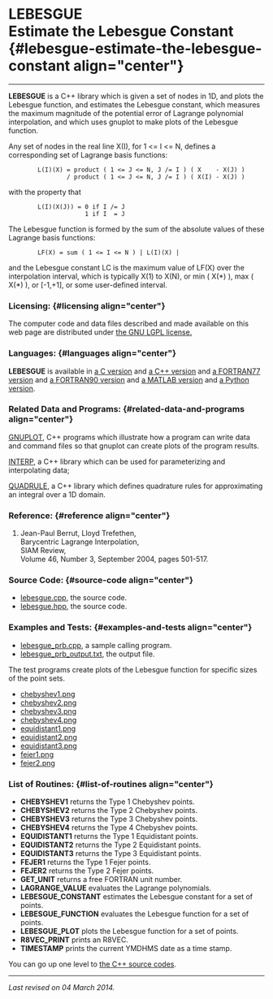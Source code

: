 LEBESGUE\
Estimate the Lebesgue Constant {#lebesgue-estimate-the-lebesgue-constant align="center"}
==============================

------------------------------------------------------------------------

**LEBESGUE** is a C++ library which is given a set of nodes in 1D, and
plots the Lebesgue function, and estimates the Lebesgue constant, which
measures the maximum magnitude of the potential error of Lagrange
polynomial interpolation, and which uses gnuplot to make plots of the
Lebesgue function.

Any set of nodes in the real line X(I), for 1 &lt;= I &lt;= N, defines a
corresponding set of Lagrange basis functions:

            L(I)(X) = product ( 1 <= J <= N, J /= I ) ( X    - X(J) ) 
                    / product ( 1 <= J <= N, J /= I ) ( X(I) - X(J) )
          

with the property that

            L(I)(X(J)) = 0 if I /= J
                         1 if I  = J
          

The Lebesgue function is formed by the sum of the absolute values of
these Lagrange basis functions:

            LF(X) = sum ( 1 <= I <= N ) | L(I)(X) |
          

and the Lebesgue constant LC is the maximum value of LF(X) over the
interpolation interval, which is typically X(1) to X(N), or min ( X(\*)
), max ( X(\*) ), or \[-1,+1\], or some user-defined interval.

### Licensing: {#licensing align="center"}

The computer code and data files described and made available on this
web page are distributed under [the GNU LGPL
license.](../../txt/gnu_lgpl.txt)

### Languages: {#languages align="center"}

**LEBESGUE** is available in [a C
version](../../c_src/lebesgue/lebesgue.md) and [a C++
version](../../master/lebesgue/lebesgue.md) and [a FORTRAN77
version](../../f77_src/lebesgue/lebesgue.md) and [a FORTRAN90
version](../../f_src/lebesgue/lebesgue.md) and [a MATLAB
version](../../m_src/lebesgue/lebesgue.md) and [a Python
version](../../py_src/lebesgue/lebesgue.md).

### Related Data and Programs: {#related-data-and-programs align="center"}

[GNUPLOT](../../master/gnuplot/gnuplot.md), C++ programs which
illustrate how a program can write data and command files so that
gnuplot can create plots of the program results.

[INTERP](../../master/interp/interp.md), a C++ library which can be
used for parameterizing and interpolating data;

[QUADRULE](../../master/quadrule/quadrule.md), a C++ library which
defines quadrature rules for approximating an integral over a 1D domain.

### Reference: {#reference align="center"}

1.  Jean-Paul Berrut, Lloyd Trefethen,\
    Barycentric Lagrange Interpolation,\
    SIAM Review,\
    Volume 46, Number 3, September 2004, pages 501-517.

### Source Code: {#source-code align="center"}

-   [lebesgue.cpp](lebesgue.cpp), the source code.
-   [lebesgue.hpp](lebesgue.hpp), the source code.

### Examples and Tests: {#examples-and-tests align="center"}

-   [lebesgue\_prb.cpp](lebesgue_prb.cpp), a sample calling program.
-   [lebesgue\_prb\_output.txt](lebesgue_prb_output.txt), the output
    file.

The test programs create plots of the Lebesgue function for specific
sizes of the point sets.

-   [chebyshev1.png](chebyshev1.png)
-   [chebyshev2.png](chebyshev2.png)
-   [chebyshev3.png](chebyshev3.png)
-   [chebyshev4.png](chebyshev4.png)
-   [equidistant1.png](equidistant1.png)
-   [equidistant2.png](equidistant2.png)
-   [equidistant3.png](equidistant3.png)
-   [fejer1.png](fejer1.png)
-   [fejer2.png](fejer2.png)

### List of Routines: {#list-of-routines align="center"}

-   **CHEBYSHEV1** returns the Type 1 Chebyshev points.
-   **CHEBYSHEV2** returns the Type 2 Chebyshev points.
-   **CHEBYSHEV3** returns the Type 3 Chebyshev points.
-   **CHEBYSHEV4** returns the Type 4 Chebyshev points.
-   **EQUIDISTANT1** returns the Type 1 Equidistant points.
-   **EQUIDISTANT2** returns the Type 2 Equidistant points.
-   **EQUIDISTANT3** returns the Type 3 Equidistant points.
-   **FEJER1** returns the Type 1 Fejer points.
-   **FEJER2** returns the Type 2 Fejer points.
-   **GET\_UNIT** returns a free FORTRAN unit number.
-   **LAGRANGE\_VALUE** evaluates the Lagrange polynomials.
-   **LEBESGUE\_CONSTANT** estimates the Lebesgue constant for a set of
    points.
-   **LEBESGUE\_FUNCTION** evaluates the Lebesgue function for a set of
    points.
-   **LEBESGUE\_PLOT** plots the Lebesgue function for a set of points.
-   **R8VEC\_PRINT** prints an R8VEC.
-   **TIMESTAMP** prints the current YMDHMS date as a time stamp.

You can go up one level to [the C++ source codes](../cpp_src.md).

------------------------------------------------------------------------

*Last revised on 04 March 2014.*
